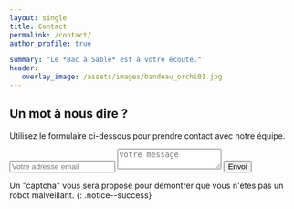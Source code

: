 ```yaml
---
layout: single
title: Contact
permalink: /contact/
author_profile: true

summary: "Le *Bac à Sable* est à votre écoute."
header:
   overlay_image: /assets/images/bandeau_orchi01.jpg
---
```


## Un mot à nous dire ?
Utilisez le formulaire ci-dessous pour prendre contact avec notre équipe. 

<form method="POST" action="https://formspree.io/contact@bac-a-sable.eu">
<input type="hidden" name="_format" value="plain" />
<input type="hidden" name="_next" value="https://www.bac-a-sable.eu/contact" />
<input type="hidden" name="_cc" value="pierre.kessler@gmail.com" />
<input type="hidden" name="_subject" value="Nouvel envoi depuis le blog" />
<input type="text" name="_gotcha" style="display:none" />
  <input name="email" placeholder="Votre adresse email" type="email">
  <textarea name="message" placeholder="Votre message"></textarea>
  <button type="submit">Envoi</button>
</form>

Un "captcha" vous sera proposé pour démontrer que vous n'êtes pas un robot malveillant.
{: .notice--success}  
